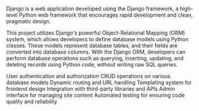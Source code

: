 Django is a web application developed using the Django framework, a high-level Python web framework that encourages rapid development and clean, pragmatic design.

This project utilizes Django's powerful Object-Relational Mapping (ORM) system, which allows developers to define database models using Python classes. These models represent database tables, and their fields are converted into database columns. With the Django ORM, developers can perform database operations such as querying, inserting, updating, and deleting records using Python code, without writing raw SQL queries.

<!-- Features -->
User authentication and authorization
CRUD operations on various database models
Dynamic routing and URL handling
Templating system for frontend design
Integration with third-party libraries and APIs
Admin interface for managing site content
Automated testing for ensuring code quality and reliability